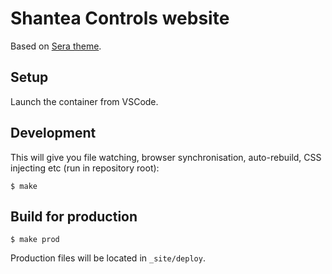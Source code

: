 # Shantea Controls website

Based on [Sera theme](https://themeforest.net/item/sera-onepage-multipurpose-jekyll-theme/17600532).

## Setup

Launch the container from VSCode.

## Development

This will give you file watching, browser synchronisation, auto-rebuild, CSS injecting etc (run in repository root):

```shell
$ make
```

## Build for production

```shell
$ make prod
```

Production files will be located in `_site/deploy`.